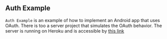 ## Auth Example
`Auth Example` is an example of how to implement an Android app that uses OAuth. 
There is too a server project that simulates the OAuth behavior.
The server is running on Heroku and is accessible by [this link](https://jcminarro-auth-example.herokuapp.com)